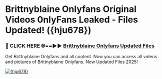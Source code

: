# Brittnyblaine Onlyfans Original Videos 0nlyFans Leaked - Files Updated! ({hju678})

<h3>🔴 CLICK HERE 🌐==►► <a href="https://tinyurl.com/ms9xzufz" rel="nofollow">Brittnyblaine Onlyfans Updated Files</a></h3>

Get Brittnyblaine Onlyfans and all content. Now you can access all videos and pictures of Brittnyblaine Onlyfans. New Updated Files 2025!

[![{hju678}](https://i.imgur.com/PQ7UWWw.gif)](https://tinyurl.com/ms9xzufz)